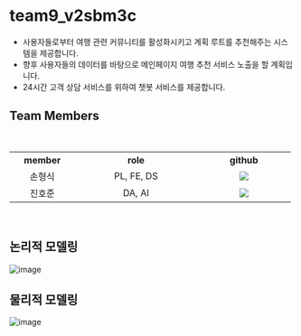 # team9_v2sbm3c
- 사용자들로부터 여행 관련 커뮤니티를 활성화시키고 계획 루트를 추천해주는 시스템을 제공합니다.
- 향후 사용자들의 데이터를 바탕으로 메인페이지 여행 추천 서비스 노출을 할 계획입니다. 
- 24시간 고객 상담 서비스를 위하여 챗봇 서비스를 제공합니다.

## Team Members
<br>
<table  align="center">
    <tr>
        <th width="100" align="center">member</th>
        <th width="200" align="center">role</th>
        <th width="150" align="center">github</th>
    </tr>
    <tr>
        <td align="center">손형식</td>
        <td align="center">PL, FE, DS</td>
        <td align="center"> 
          <a href="https://github.com/Blenbre777">
            <img src="https://img.shields.io/badge/blenbre777-purple"/>
          </a> 
        </td>
    </tr>
    <tr>
        <td align="center">진호준</td>
        <td align="center">DA, AI</td>
        <td align="center">
            <a href="https://github.com/hojun1469">
              <img src="https://img.shields.io/badge/hojun1469-655ced%3Fstyle%3Dsocial%26logo%3Dgithub"/>
            </a>
        </td>
    </tr>
</table>
<br>

## 논리적 모델링

![image](https://github.com/team9-v2sbm3c/team9_v2sbm3c/assets/42365757/3451fbca-943a-478d-95cd-6ae6d00505e5)




## 물리적 모델링

![image](https://github.com/team9-v2sbm3c/team9_v2sbm3c/assets/42365757/15340ebe-0379-4227-baae-923e67197146)



